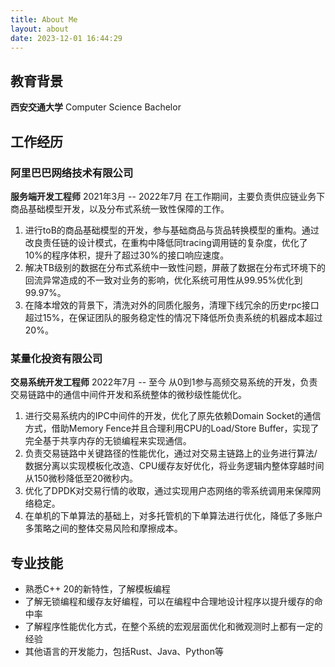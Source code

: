 ```yaml
---
title: About Me
layout: about
date: 2023-12-01 16:44:29
---
```


## 教育背景
**西安交通大学** Computer Science Bachelor
　　　　
## 工作经历

### 阿里巴巴网络技术有限公司 
**服务端开发工程师**  2021年3月 -- 2022年7月
在工作期间，主要负责供应链业务下商品基础模型开发，以及分布式系统一致性保障的工作。

1. 进行toB的商品基础模型的开发，参与基础商品与货品转换模型的重构。通过改良责任链的设计模式，在重构中降低同tracing调用链的复杂度，优化了10%的程序体积，提升了超过30%的接口响应速度。
2. 解决TB级别的数据在分布式系统中一致性问题，屏蔽了数据在分布式环境下的回流异常造成的不一致对业务的影响，优化系统可用性从99.95%优化到99.97%。
3. 在降本增效的背景下，清洗对外的同质化服务，清理下线冗余的历史rpc接口超过15%，在保证团队的服务稳定性的情况下降低所负责系统的机器成本超过20%。

### 某量化投资有限公司
**交易系统开发工程师**  2022年7月 -- 至今
从0到1参与高频交易系统的开发，负责交易链路中的通信中间件开发和系统整体的微秒级性能优化。

1. 进行交易系统内的IPC中间件的开发，优化了原先依赖Domain Socket的通信方式，借助Memory Fence并且合理利用CPU的Load/Store Buffer，实现了完全基于共享内存的无锁编程来实现通信。
2. 负责交易链路中关键路径的性能优化，通过对交易主链路上的业务进行算法/数据分离以实现模板化改造、CPU缓存友好优化，将业务逻辑内整体穿越时间从150微秒降低至20微秒内。
3. 优化了DPDK对交易行情的收取，通过实现用户态网络的零系统调用来保障网络稳定。
4. 在单机的下单算法的基础上，对多托管机的下单算法进行优化，降低了多账户多策略之间的整体交易风险和摩擦成本。

## 专业技能

- 熟悉C++ 20的新特性，了解模板编程
- 了解无锁编程和缓存友好编程，可以在编程中合理地设计程序以提升缓存的命中率
- 了解程序性能优化方式，在整个系统的宏观层面优化和微观测时上都有一定的经验
- 其他语言的开发能力，包括Rust、Java、Python等
